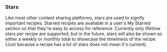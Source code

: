 ### Stars

Like most other content sharing platforms, stars are used to signify important recipes. Starred recipes are available in a user's My Starred section so that they're easy to access for reference. Currently only lifetime stars per recipe are supported, but in the future, stars will also be shown as either a weekly or monthly total to showcase the timeliness of the recipe \(Just because a recipe has a lot of stars does not mean it's current\).